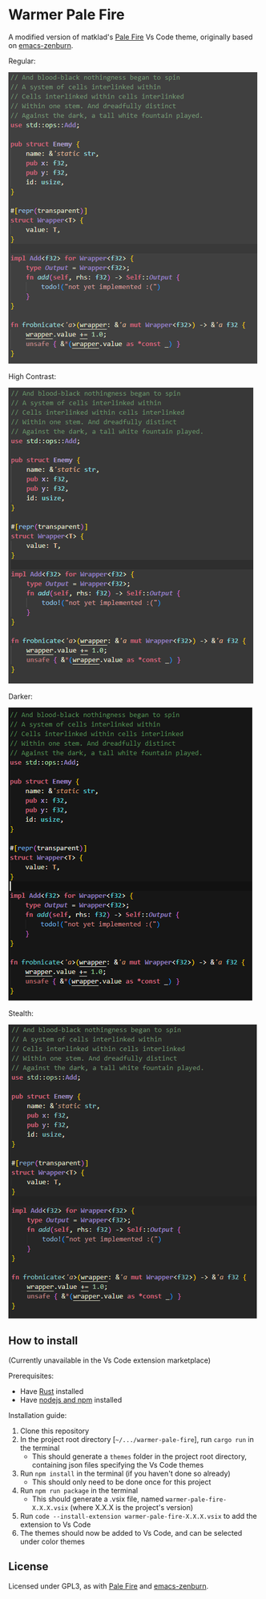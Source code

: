 # Warmer Pale Fire

A modified version of matklad's [Pale Fire](https://github.com/matklad/pale-fire) Vs Code theme, originally based on [emacs-zenburn](https://github.com/bbatsov/zenburn-emacs).

Regular:

![Default](images/default_sample.png)

High Contrast:

![High Contrast](images/high_contrast_sample.png)

Darker:

![Darker](images/darker_sample.png)

Stealth:

![Stealth](images/stealth_sample.png)

## How to install

(Currently unavailable in the Vs Code extension marketplace)

Prerequisites:

- Have [Rust](https://www.rust-lang.org/) installed
- Have [nodejs and npm](https://docs.npmjs.com/downloading-and-installing-node-js-and-npm) installed

Installation guide:

1. Clone this repository
2. In the project root directory \[`~/.../warmer-pale-fire`\], run `cargo run` in the terminal
   - This should generate a `themes` folder in the project root directory, containing json files specifying the Vs Code themes
3. Run `npm install` in the terminal (if you haven't done so already)
   - This should only need to be done once for this project
4. Run `npm run package` in the terminal
   - This should generate a .vsix file, named `warmer-pale-fire-X.X.X.vsix` (where X.X.X is the project's version)
5. Run `code --install-extension warmer-pale-fire-X.X.X.vsix` to add the extension to Vs Code
6. The themes should now be added to Vs Code, and can be selected under color themes

## License

Licensed under GPL3, as with [Pale Fire](https://github.com/matklad/pale-fire) and [emacs-zenburn](https://github.com/bbatsov/zenburn-emacs).
